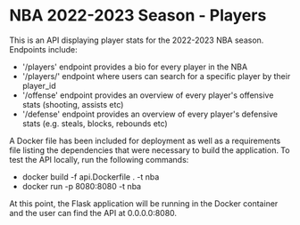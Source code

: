 # NBA 2022-2023 Season - Players

This is an API displaying player stats for the 2022-2023 NBA season.  
Endpoints include:  
- '/players' endpoint provides a bio for every player in the NBA 
- '/players/<id>' endpoint where users can search for a specific player by their player_id 
- '/offense' endpoint provides an overview of every player's offensive stats (shooting, assists etc) 
- '/defense' endpoint provides an overview of every player's defensive stats (e.g. steals, blocks, rebounds etc)

A Docker file has been included for deployment as well as a requirements file listing the dependencies that were necessary to build the application.
To test the API locally, run the following commands:  
- docker build -f api.Dockerfile . -t nba
- docker run -p 8080:8080 -t nba

At this point, the Flask application will be running in the Docker container and the user can find the API at 0.0.0.0:8080.
